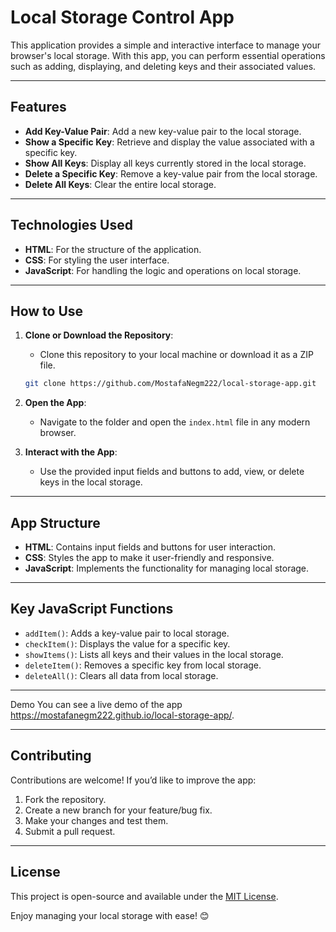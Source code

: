 # Local Storage Control App

This application provides a simple and interactive interface to manage your browser's local storage. With this app, you can perform essential operations such as adding, displaying, and deleting keys and their associated values.

---

## **Features**
- **Add Key-Value Pair**: Add a new key-value pair to the local storage.
- **Show a Specific Key**: Retrieve and display the value associated with a specific key.
- **Show All Keys**: Display all keys currently stored in the local storage.
- **Delete a Specific Key**: Remove a key-value pair from the local storage.
- **Delete All Keys**: Clear the entire local storage.

---

## **Technologies Used**
- **HTML**: For the structure of the application.
- **CSS**: For styling the user interface.
- **JavaScript**: For handling the logic and operations on local storage.

---

## **How to Use**
1. **Clone or Download the Repository**:
   - Clone this repository to your local machine or download it as a ZIP file.
   ```bash
   git clone https://github.com/MostafaNegm222/local-storage-app.git
   ```
2. **Open the App**:
   - Navigate to the folder and open the `index.html` file in any modern browser.

3. **Interact with the App**:
   - Use the provided input fields and buttons to add, view, or delete keys in the local storage.

---

## **App Structure**
- **HTML**: Contains input fields and buttons for user interaction.
- **CSS**: Styles the app to make it user-friendly and responsive.
- **JavaScript**: Implements the functionality for managing local storage.

---

## **Key JavaScript Functions**
- `addItem()`: Adds a key-value pair to local storage.
- `checkItem()`: Displays the value for a specific key.
- `showItems()`: Lists all keys and their values in the local storage.
- `deleteItem()`: Removes a specific key from local storage.
- `deleteAll()`: Clears all data from local storage.

---
Demo
You can see a live demo of the app https://mostafanegm222.github.io/local-storage-app/.

---

## **Contributing**
Contributions are welcome! If you’d like to improve the app:
1. Fork the repository.
2. Create a new branch for your feature/bug fix.
3. Make your changes and test them.
4. Submit a pull request.

---

## **License**
This project is open-source and available under the [MIT License](LICENSE).  

Enjoy managing your local storage with ease! 😊
